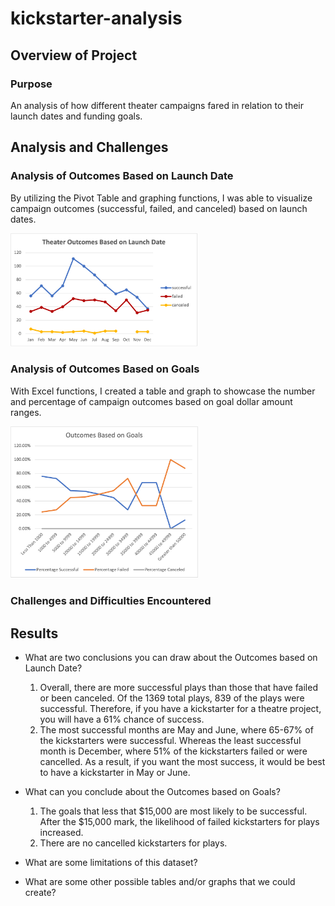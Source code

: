 # kickstarter-analysis

## Overview of Project

### Purpose
An analysis of how different theater campaigns fared in relation to their launch dates and funding goals. 

## Analysis and Challenges

### Analysis of Outcomes Based on Launch Date

By utilizing the Pivot Table and graphing functions, I was able to visualize campaign outcomes (successful, failed, and canceled) based on launch dates. 

<img src="Resources/Theater_Outcomes_vs_Launch.png" width="300">

### Analysis of Outcomes Based on Goals

With Excel functions, I created a table and graph to showcase the number and percentage of campaign outcomes based on goal dollar amount ranges. 

<img src="Resources/Outcomes_vs_Goals.png" width="300">

### Challenges and Difficulties Encountered

## Results

- What are two conclusions you can draw about the Outcomes based on Launch Date?
	1. Overall, there are more successful plays than those that have failed or been canceled. Of the 1369 total plays, 839 of the plays were successful. Therefore, if you have a kickstarter for a theatre project, you will have a 61% chance of success. 
	2. The most successful months are May and June, where 65-67% of the kickstarters were successful. Whereas the least successful month is December, where 51% of the kickstarters failed or were cancelled. As a result, if you want the most success, it would be best to have a kickstarter in May or June. 

- What can you conclude about the Outcomes based on Goals?
	1. The goals that less that $15,000 are most likely to be successful. After the $15,000 mark, the likelihood of failed kickstarters for plays increased. 
	2. There are no cancelled kickstarters for plays. 

- What are some limitations of this dataset?

- What are some other possible tables and/or graphs that we could create?
